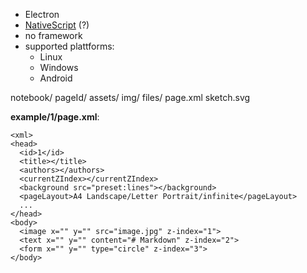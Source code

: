 - Electron
- [NativeScript](https://nativescript.org/) (?)
- no framework
- supported plattforms:
  - Linux
  - Windows
  - Android

notebook/
  pageId/
    assets/
      img/
      files/
    page.xml
    sketch.svg
    
__example/1/page.xml__:
```
<xml>
<head>
  <id>1</id>
  <title></title>
  <authors></authors>
  <currentZIndex></currentZIndex>
  <background src="preset:lines"></background>
  <pageLayout>A4 Landscape/Letter Portrait/infinite</pageLayout>
  ...
</head>
<body>
  <image x="" y="" src="image.jpg" z-index="1">
  <text x="" y="" content="# Markdown" z-index="2">
  <form x="" y="" type="circle" z-index="3">
</body>
```
